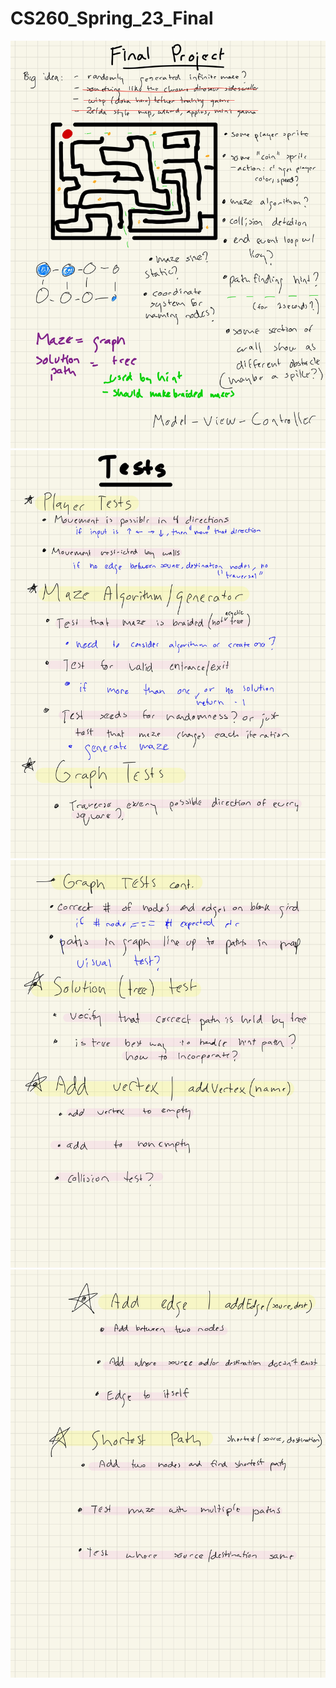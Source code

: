 # CS260_Spring_23_Final

![](https://github.com/TetherIO/CS260_Spring_23_Final/blob/main/Data%20Structures-2.jpg?raw=true)
![](https://github.com/TetherIO/CS260_Spring_23_Final/blob/main/Data%20Structures-3.jpg?raw=true)
![](https://github.com/TetherIO/CS260_Spring_23_Final/blob/main/Data%20Structures-4.jpg?raw=true)
![](https://github.com/TetherIO/CS260_Spring_23_Final/blob/main/Data%20Structures-5.jpg?raw=true)

